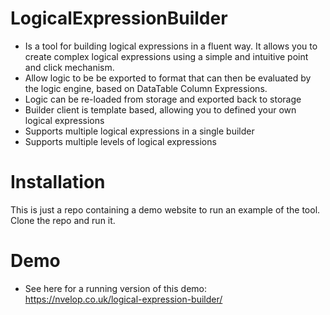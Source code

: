# LogicalExpressionBuilder
- Is a tool for building logical expressions in a fluent way. It allows you to create complex logical expressions using a simple and intuitive point and click mechanism.
- Allow logic to be be exported to format that can then be evaluated by the logic engine, based on DataTable Column Expressions.
- Logic can be re-loaded from storage and exported back to storage
- Builder client is template based, allowing you to defined your own logical expressions
- Supports multiple logical expressions in a single builder
- Supports multiple levels of logical expressions

# Installation
This is just a repo containing a demo website to run an example of the tool. Clone the repo and run it.

# Demo
- See here for a running version of this demo: https://nvelop.co.uk/logical-expression-builder/


